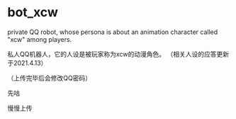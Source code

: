 # bot_xcw

private QQ robot, whose persona is about an animation character called "xcw" among players. 

私人QQ机器人，它的人设是被玩家称为xcw的动漫角色。
（相关人设的应答更新于2021.4.13）

（上传完毕后会修改QQ密码）

先咕


慢慢上传
